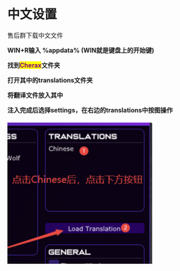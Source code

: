 # 中文设置

售后群下载中文文件

**WIN+R输入 %appdata%  (WIN就是键盘上的开始键)**

**找到**<mark style="color:purple;">**Cherax**</mark>**文件夹**

**打开其中的translations文件夹**

**将翻译文件放入其中**

**注入完成后选择settings，在右边的translations中按图操作**

![](<../../.gitbook/assets/image (165).png>)
